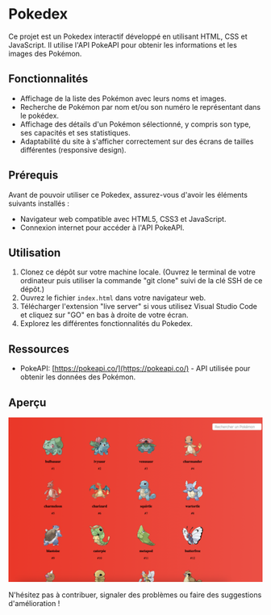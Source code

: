 # Pokedex

Ce projet est un Pokedex interactif développé en utilisant HTML, CSS et JavaScript. Il utilise l'API PokeAPI pour obtenir les informations et les images des Pokémon.

## Fonctionnalités

- Affichage de la liste des Pokémon avec leurs noms et images.
- Recherche de Pokémon par nom et/ou son numéro le représentant dans le pokédex.
- Affichage des détails d'un Pokémon sélectionné, y compris son type, ses capacités et ses statistiques.
- Adaptabilité du site à s'afficher correctement sur des écrans de tailles différentes (responsive design).

## Prérequis

Avant de pouvoir utiliser ce Pokedex, assurez-vous d'avoir les éléments suivants installés :

- Navigateur web compatible avec HTML5, CSS3 et JavaScript.
- Connexion internet pour accéder à l'API PokeAPI.

## Utilisation

1. Clonez ce dépôt sur votre machine locale. (Ouvrez le terminal de votre ordinateur puis utiliser la commande "git clone" suivi de la clé SSH de ce dépôt.)
2. Ouvrez le fichier `index.html` dans votre navigateur web.
3. Télécharger l'extension "live server" si vous utilisez Visual Studio Code et cliquez sur "GO" en bas à droite de votre écran.
4. Explorez les différentes fonctionnalités du Pokedex.

## Ressources

- PokeAPI: [https://pokeapi.co/](https://pokeapi.co/) - API utilisée pour obtenir les données des Pokémon.

## Aperçu

![Aperçu du Pokedex](/images/pokedex.png)

N'hésitez pas à contribuer, signaler des problèmes ou faire des suggestions d'amélioration !


